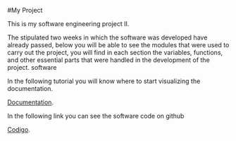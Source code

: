 #My Project

This is my software engineering project II.

The stipulated two weeks in which the software was developed have already passed, below you will be able to see the modules that were used to carry out the project, you will find in each section the variables, functions, and other essential parts that were handled in the development of the project. software

In the following tutorial you will know where to start visualizing the documentation.

[Documentation](https://richard200001.github.io/STACK-MERN-CRUD/).


In the following link you can see the software code on github

[Codigo](https://github.com/richard200001/STACK-MERN-CRUD).
